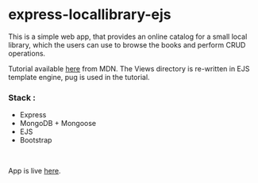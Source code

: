 # express-locallibrary-ejs
This is a simple web app, that provides an online catalog for a small local library, which the users can use to browse the books and perform CRUD operations. 

Tutorial available [here](https://developer.mozilla.org/en-US/docs/Learn/Server-side/Express_Nodejs/Tutorial_local_library_website) from MDN. The Views directory is re-written in EJS template engine, pug is used in the tutorial.

<h3> Stack : </h3>
<ul>
  <li>Express </li>
  <li>MongoDB + Mongoose </li>
  <li>EJS </li>
  <li>Bootstrap</li>
</ul>

<br>

App is live [here](https://sleepy-shore-68244.herokuapp.com).
